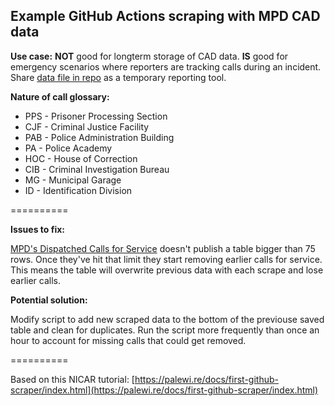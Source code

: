 ## Example GitHub Actions scraping with MPD CAD data 

**Use case:** __NOT__ good for longterm storage of CAD data. __IS__ good for emergency scenarios where reporters are tracking calls during an incident. Share [data file in repo](https://github.com/erincaughey/git-actions-scrape-starter/blob/master/mpd_cad_data.csv) as a temporary reporting tool.

**Nature of call glossary:**

+ PPS - Prisoner Processing Section
+ CJF - Criminal Justice Facility
+ PAB - Police Administration Building
+ PA - Police Academy
+ HOC - House of Correction
+ CIB - Criminal Investigation Bureau
+ MG - Municipal Garage
+ ID - Identification Division

==========

**Issues to fix:**

[MPD's Dispatched Calls for Service](https://itmdapps.milwaukee.gov/MPDCallData/) doesn't publish a table bigger than 75 rows. Once they've hit that limit they start removing earlier calls for service. This means the table will overwrite previous data with each scrape and lose earlier calls. 

**Potential solution:** 

Modify script to add new scraped data to the bottom of the previouse saved table and clean for duplicates. Run the script more frequently than once an hour to account for missing calls that could get removed.


==========


Based on this NICAR tutorial: [https://palewi.re/docs/first-github-scraper/index.html](https://palewi.re/docs/first-github-scraper/index.html)